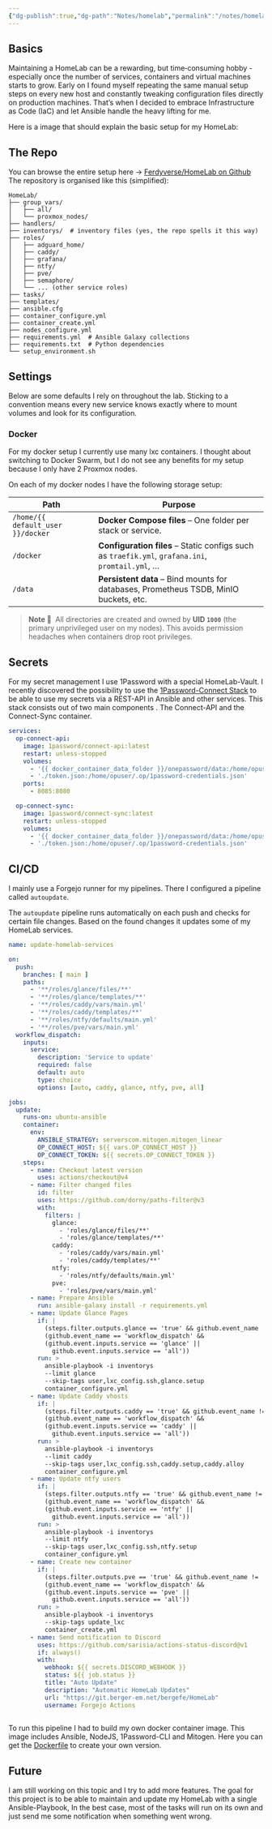 ```yaml
---
{"dg-publish":true,"dg-path":"Notes/homelab","permalink":"/notes/homelab/","tags":["notes/fern"],"noteIcon":"fern","updated":"2025-05-21 22:01"}
---
```


## Basics

Maintaining a HomeLab can be a rewarding, but time‑consuming hobby - especially once the number of services, containers and virtual machines starts to grow. Early on I found myself repeating the same manual setup steps on every new host and constantly tweaking configuration files directly on production machines. That’s when I decided to embrace Infrastructure as Code (IaC) and let Ansible handle the heavy lifting for me.

Here is a image that should explain the basic setup for my HomeLab:
<style> .container {font-family: sans-serif; text-align: center;} .button-wrapper button {z-index: 1;height: 40px; width: 100px; margin: 10px;padding: 5px;} .excalidraw .App-menu_top .buttonList { display: flex;} .excalidraw-wrapper { height: 800px; margin: 50px; position: relative;} :root[dir="ltr"] .excalidraw .layer-ui__wrapper .zen-mode-transition.App-menu_bottom--transition-left {transform: none;} </style><script src="https://cdn.jsdelivr.net/npm/react@17/umd/react.production.min.js"></script><script src="https://cdn.jsdelivr.net/npm/react-dom@17/umd/react-dom.production.min.js"></script><script type="text/javascript" src="https://cdn.jsdelivr.net/npm/@excalidraw/excalidraw@0/dist/excalidraw.production.min.js"></script><div id="Network_Viewexcalidraw.md1"></div><script>(function(){const InitialData={"type":"excalidraw","version":2,"source":"https://github.com/zsviczian/obsidian-excalidraw-plugin/releases/tag/2.11.1","elements":[{"id":"XuIjYnLlpl2BGzGomfZLm","type":"arrow","x":133.91651777775735,"y":-185.04585967576656,"width":199.8365209389882,"height":529.1603411561032,"angle":0,"strokeColor":"#f08c00","backgroundColor":"transparent","fillStyle":"solid","strokeWidth":2,"strokeStyle":"solid","roughness":1,"opacity":100,"groupIds":[],"frameId":null,"index":"a0","roundness":{"type":2},"seed":1008713556,"version":858,"versionNonce":511435348,"isDeleted":false,"boundElements":[{"type":"text","id":"erUmtezw"}],"updated":1747852052908,"link":null,"locked":false,"points":[[0,0],[-31.520548716765802,-424.11550388815874],[-199.8365209389882,-529.1603411561032]],"lastCommittedPoint":null,"startBinding":{"elementId":"XtPR0tf8yjuL3YpIFUXBj","focus":0.5466049373602248,"gap":1.2580409356725113},"endBinding":{"elementId":"awE3kNXc","focus":-0.4854492547977496,"gap":17.42489329555532},"startArrowhead":null,"endArrowhead":"arrow","elbowed":false},{"id":"erUmtezw","type":"text","x":17.196056036089203,"y":-621.6613635639253,"width":170.3998260498047,"height":25,"angle":0,"strokeColor":"#f08c00","backgroundColor":"transparent","fillStyle":"solid","strokeWidth":2,"strokeStyle":"solid","roughness":1,"opacity":100,"groupIds":[],"frameId":null,"index":"a1","roundness":null,"seed":270843860,"version":21,"versionNonce":947574100,"isDeleted":false,"boundElements":[],"updated":1747851230475,"link":null,"locked":false,"text":"External Request","rawText":"External Request","fontSize":20,"fontFamily":5,"textAlign":"center","verticalAlign":"middle","containerId":"XuIjYnLlpl2BGzGomfZLm","originalText":"External Request","autoResize":true,"lineHeight":1.25},{"id":"awE3kNXc","type":"image","x":-180.66520895678616,"y":-765.7451939797398,"width":97.32031249999999,"height":97.32031249999999,"angle":0,"strokeColor":"transparent","backgroundColor":"transparent","fillStyle":"hachure","strokeWidth":1,"strokeStyle":"solid","roughness":1,"opacity":100,"roundness":null,"seed":2549,"version":801,"versionNonce":262859988,"updated":1747852052905,"isDeleted":false,"groupIds":["A3mPqqPY-bNGxp9eXofif"],"boundElements":[{"id":"XuIjYnLlpl2BGzGomfZLm","type":"arrow"},{"id":"piK1VnwrKLMOlqmI0Yw1z","type":"arrow"}],"link":null,"locked":false,"fileId":"13efb430bc69d3ff7098aa0fcd1bd8722fec435a","scale":[1,1],"index":"a2","frameId":null,"status":"pending","crop":null},{"id":"fIOlcf9n","type":"text","x":-215.5492040129385,"y":-667.7217564797398,"width":167.0883026123047,"height":20,"angle":0,"strokeColor":"#1e1e1e","backgroundColor":"transparent","fillStyle":"solid","strokeWidth":2,"strokeStyle":"solid","roughness":1,"opacity":100,"groupIds":["A3mPqqPY-bNGxp9eXofif"],"frameId":null,"index":"a3","roundness":null,"seed":874251220,"version":471,"versionNonce":171167340,"isDeleted":false,"boundElements":[{"id":"XuIjYnLlpl2BGzGomfZLm","type":"arrow"},{"id":"WidHqo2E_G8hbnNxFo6zk","type":"arrow"}],"updated":1747852052905,"link":null,"locked":false,"text":"UDM | Dream Machine","rawText":"UDM | Dream Machine","fontSize":16,"fontFamily":5,"textAlign":"left","verticalAlign":"top","containerId":null,"originalText":"UDM | Dream Machine","autoResize":true,"lineHeight":1.25},{"id":"kNbcFoN4","type":"image","x":-185.00355139573708,"y":-974.5267290545434,"width":109.15671960012403,"height":99.18246849434223,"angle":0,"strokeColor":"transparent","backgroundColor":"transparent","fillStyle":"hachure","strokeWidth":1,"strokeStyle":"solid","roughness":1,"opacity":100,"roundness":null,"seed":89364,"version":1148,"versionNonce":60411732,"updated":1747852052905,"isDeleted":false,"groupIds":["cYaKw0d1uauIxdnTi6SAD"],"boundElements":[{"id":"ugOYM3xv4te7oKEZxm5YJ","type":"arrow"}],"link":null,"locked":false,"fileId":"b861d05f55c489cb9f681938d8001df8ee362fcf","scale":[1,1],"index":"a4","frameId":null,"status":"pending","crop":null},{"id":"9UUo2fQ1","type":"text","x":-181.50514002096804,"y":-883.0487964102954,"width":102.15989685058594,"height":25,"angle":0,"strokeColor":"#1e1e1e","backgroundColor":"transparent","fillStyle":"solid","strokeWidth":2,"strokeStyle":"solid","roughness":1,"opacity":100,"groupIds":["cYaKw0d1uauIxdnTi6SAD"],"frameId":null,"index":"a5","roundness":null,"seed":2000915180,"version":273,"versionNonce":2010109932,"isDeleted":false,"boundElements":[{"id":"piK1VnwrKLMOlqmI0Yw1z","type":"arrow"}],"updated":1747852052905,"link":null,"locked":false,"text":"Fritz! Box","rawText":"Fritz! Box","fontSize":20,"fontFamily":5,"textAlign":"left","verticalAlign":"top","containerId":null,"originalText":"Fritz! Box","autoResize":true,"lineHeight":1.25},{"id":"KzYjESgb","type":"image","x":-191.8017892493309,"y":-449.37238729953333,"width":124.17832382022384,"height":124.17832382022384,"angle":0,"strokeColor":"transparent","backgroundColor":"transparent","fillStyle":"hachure","strokeWidth":1,"strokeStyle":"solid","roughness":1,"opacity":100,"roundness":null,"seed":17041,"version":588,"versionNonce":65905260,"updated":1747852052905,"isDeleted":false,"groupIds":["_Zr0y4JhajFl3USkLNXJ1"],"boundElements":[{"id":"y03bzR0PhQMQpcLlDGWop","type":"arrow"},{"id":"0zTwVKRz4XwXdMCZHbKYq","type":"arrow"},{"id":"WidHqo2E_G8hbnNxFo6zk","type":"arrow"},{"id":"KMgVEb4B-VZVTGrXXks7M","type":"arrow"},{"id":"QiTHKwDEAO64CfiWsxQhS","type":"arrow"}],"link":null,"locked":false,"fileId":"ce9a0255db39eb4d80329358f7a752b405f14bb8","scale":[1,1],"index":"a6","frameId":null,"status":"pending","crop":null},{"id":"qFryg9Ms","type":"text","x":-231.12376778111354,"y":-320.1463263445864,"width":202.70791625976562,"height":21.281632188555925,"angle":0,"strokeColor":"#1e1e1e","backgroundColor":"transparent","fillStyle":"solid","strokeWidth":2,"strokeStyle":"solid","roughness":1,"opacity":100,"groupIds":["_Zr0y4JhajFl3USkLNXJ1"],"frameId":null,"index":"a7","roundness":null,"seed":651505876,"version":342,"versionNonce":1544231252,"isDeleted":false,"boundElements":[{"id":"0zTwVKRz4XwXdMCZHbKYq","type":"arrow"},{"id":"nQEKUkz56hySoi2-m0UHW","type":"arrow"}],"updated":1747852052905,"link":null,"locked":false,"text":"Caddy as Reverse-Proxy","rawText":"Caddy as Reverse-Proxy","fontSize":17.02530575084474,"fontFamily":5,"textAlign":"left","verticalAlign":"top","containerId":null,"originalText":"Caddy as Reverse-Proxy","autoResize":true,"lineHeight":1.25},{"id":"piK1VnwrKLMOlqmI0Yw1z","type":"arrow","x":-131.7731670037087,"y":-848.7223330449194,"width":0.37896823587982453,"height":73.32118055555554,"angle":0,"strokeColor":"#1971c2","backgroundColor":"transparent","fillStyle":"solid","strokeWidth":2,"strokeStyle":"solid","roughness":1,"opacity":100,"groupIds":[],"frameId":null,"index":"a8","roundness":{"type":2},"seed":749432428,"version":370,"versionNonce":1507569876,"isDeleted":false,"boundElements":[],"updated":1747852052907,"link":null,"locked":false,"points":[[0,0],[-0.37896823587982453,73.32118055555554]],"lastCommittedPoint":null,"startBinding":{"elementId":"9UUo2fQ1","focus":0.024149225073219358,"gap":9.326463365375957},"endBinding":{"elementId":"awE3kNXc","focus":-0.009173371573201567,"gap":9.655958509624043},"startArrowhead":null,"endArrowhead":"arrow","elbowed":false},{"id":"lm4i8d9e","type":"image","x":-502.13680003623057,"y":-627.8911698504752,"width":115.71484375000001,"height":115.71484375000001,"angle":0,"strokeColor":"transparent","backgroundColor":"transparent","fillStyle":"hachure","strokeWidth":1,"strokeStyle":"solid","roughness":1,"opacity":100,"roundness":null,"seed":24507,"version":737,"versionNonce":1483062636,"updated":1747852052904,"isDeleted":false,"groupIds":["nWp4GEpCuh8jw2DIPNg28"],"boundElements":[{"id":"y03bzR0PhQMQpcLlDGWop","type":"arrow"}],"link":null,"locked":false,"fileId":"9362f516c278987d3e2eca82cd4ce03faaec5af5","scale":[1,1],"index":"aA","frameId":null,"status":"pending","crop":null},{"id":"zFQOxv2B","type":"text","x":-523.8993122432618,"y":-521.9419511004752,"width":159.2398681640625,"height":25,"angle":0,"strokeColor":"#1e1e1e","backgroundColor":"transparent","fillStyle":"solid","strokeWidth":2,"strokeStyle":"solid","roughness":1,"opacity":100,"groupIds":["nWp4GEpCuh8jw2DIPNg28"],"frameId":null,"index":"aB","roundness":null,"seed":1655099732,"version":562,"versionNonce":401612628,"isDeleted":false,"boundElements":[],"updated":1747852052904,"link":null,"locked":false,"text":"Proxmox Cluster","rawText":"Proxmox Cluster","fontSize":20,"fontFamily":5,"textAlign":"left","verticalAlign":"top","containerId":null,"originalText":"Proxmox Cluster","autoResize":true,"lineHeight":1.25},{"id":"y03bzR0PhQMQpcLlDGWop","type":"arrow","x":-201.01439278111351,"y":-389.77519422753164,"width":207.8863016165216,"height":6.2763258639818105,"angle":0,"strokeColor":"#1971c2","backgroundColor":"transparent","fillStyle":"solid","strokeWidth":2,"strokeStyle":"solid","roughness":1,"opacity":100,"groupIds":[],"frameId":null,"index":"aC","roundness":{"type":2},"seed":1271529708,"version":897,"versionNonce":1235050964,"isDeleted":false,"boundElements":[{"type":"text","id":"INsYrm9j"}],"updated":1747852152478,"link":null,"locked":false,"points":[[0,0],[-207.8863016165216,-6.2763258639818105]],"lastCommittedPoint":null,"startBinding":{"elementId":"KzYjESgb","focus":0.005316880436247954,"gap":9.212603531782634},"endBinding":{"elementId":"bsq-a3c1n4tt-UWOvf1x5","focus":-0.7783062154742939,"gap":10.165005154079836},"startArrowhead":null,"endArrowhead":"arrow","elbowed":false},{"id":"INsYrm9j","type":"text","x":-344.8874981181829,"y":-405.4125779051327,"width":79.85990905761719,"height":25,"angle":0,"strokeColor":"#1971c2","backgroundColor":"transparent","fillStyle":"solid","strokeWidth":2,"strokeStyle":"solid","roughness":1,"opacity":100,"groupIds":[],"frameId":null,"index":"aCV","roundness":null,"seed":310261972,"version":14,"versionNonce":907583444,"isDeleted":false,"boundElements":[],"updated":1747852052906,"link":null,"locked":false,"text":"Request","rawText":"Request","fontSize":20,"fontFamily":5,"textAlign":"center","verticalAlign":"middle","containerId":"y03bzR0PhQMQpcLlDGWop","originalText":"Request","autoResize":true,"lineHeight":1.25},{"id":"EzVJeixr","type":"image","x":-798.3604224382505,"y":-387.6706837393639,"width":106.75243664717348,"height":106.9609375,"angle":0,"strokeColor":"transparent","backgroundColor":"transparent","fillStyle":"hachure","strokeWidth":1,"strokeStyle":"solid","roughness":1,"opacity":100,"roundness":null,"seed":78371,"version":743,"versionNonce":349770964,"updated":1747852052904,"isDeleted":false,"groupIds":["q1LuoSWfq7crrzJay03Gt"],"boundElements":[],"link":null,"locked":false,"fileId":"b5e6aaf3150f1a2e710f9c944ea7ba453fc328aa","scale":[1,1],"index":"aD","frameId":null,"status":"pending","crop":null},{"id":"qXkSE5G4","type":"text","x":-828.6741150033356,"y":-282.4284962393639,"width":167.37982177734375,"height":25,"angle":0,"strokeColor":"#1e1e1e","backgroundColor":"transparent","fillStyle":"solid","strokeWidth":2,"strokeStyle":"solid","roughness":1,"opacity":100,"groupIds":["q1LuoSWfq7crrzJay03Gt"],"frameId":null,"index":"aE","roundness":null,"seed":602027500,"version":552,"versionNonce":277762668,"isDeleted":false,"boundElements":[],"updated":1747852052904,"link":null,"locked":false,"text":"Docker Container","rawText":"Docker Container","fontSize":20,"fontFamily":5,"textAlign":"left","verticalAlign":"top","containerId":null,"originalText":"Docker Container","autoResize":true,"lineHeight":1.25},{"id":"tuz0PDxZ","type":"image","x":-592.2452896249176,"y":-380.6277149893639,"width":93.0625,"height":93.0625,"angle":0,"strokeColor":"transparent","backgroundColor":"transparent","fillStyle":"hachure","strokeWidth":1,"strokeStyle":"solid","roughness":1,"opacity":100,"roundness":null,"seed":77909,"version":762,"versionNonce":1141332564,"updated":1747852052904,"isDeleted":false,"groupIds":["3gIS6XdpMdN3UkbuewbpF"],"boundElements":[],"link":null,"locked":false,"fileId":"5e12601d2fc8387bc9ca3da4598412de76209af4","scale":[1,1],"index":"aF","frameId":null,"status":"pending","crop":null},{"id":"nOrXXg1D","type":"text","x":-620.2639587533356,"y":-280.4597462393639,"width":149.09983825683594,"height":50,"angle":0,"strokeColor":"#1e1e1e","backgroundColor":"transparent","fillStyle":"solid","strokeWidth":2,"strokeStyle":"solid","roughness":1,"opacity":100,"groupIds":["3gIS6XdpMdN3UkbuewbpF"],"frameId":null,"index":"aG","roundness":null,"seed":2028066412,"version":584,"versionNonce":1718691052,"isDeleted":false,"boundElements":[],"updated":1747852052904,"link":null,"locked":false,"text":"Linux Container\nLXC","rawText":"Linux Container\nLXC","fontSize":20,"fontFamily":5,"textAlign":"center","verticalAlign":"top","containerId":null,"originalText":"Linux Container\nLXC","autoResize":true,"lineHeight":1.25},{"id":"NNrxKZjH","type":"image","x":-809.2148750436188,"y":-208.2449024893639,"width":95.84765625000003,"height":95.84765625000003,"angle":0,"strokeColor":"transparent","backgroundColor":"transparent","fillStyle":"hachure","strokeWidth":1,"strokeStyle":"solid","roughness":1,"opacity":100,"roundness":null,"seed":73767,"version":743,"versionNonce":1347481556,"updated":1747852052904,"isDeleted":false,"groupIds":["YG-mjTftWaWpgw1TnheE4"],"boundElements":[],"link":null,"locked":false,"fileId":"c458177597f54d89eb102ab181ef1487d3dbf6cf","scale":[1,1],"index":"aH","frameId":null,"status":"pending","crop":null},{"id":"kBbjxgh2","type":"text","x":-797.5210044991852,"y":-103.56912123936388,"width":72.45991516113281,"height":25,"angle":0,"strokeColor":"#1e1e1e","backgroundColor":"transparent","fillStyle":"solid","strokeWidth":2,"strokeStyle":"solid","roughness":1,"opacity":100,"groupIds":["YG-mjTftWaWpgw1TnheE4"],"frameId":null,"index":"aI","roundness":null,"seed":1686594156,"version":464,"versionNonce":1297459052,"isDeleted":false,"boundElements":[],"updated":1747852052904,"link":null,"locked":false,"text":"Forgejo","rawText":"Forgejo","fontSize":20,"fontFamily":5,"textAlign":"center","verticalAlign":"top","containerId":null,"originalText":"Forgejo","autoResize":true,"lineHeight":1.25},{"id":"OMVD3lmu","type":"image","x":-591.8772400033356,"y":-206.16677748936388,"width":95.56249999999999,"height":95.56249999999999,"angle":0,"strokeColor":"transparent","backgroundColor":"transparent","fillStyle":"hachure","strokeWidth":1,"strokeStyle":"solid","roughness":1,"opacity":100,"roundness":null,"seed":61504,"version":697,"versionNonce":432788820,"updated":1747852052904,"isDeleted":false,"groupIds":["i_1bqDuZKQnKqQ25-8-tL"],"boundElements":[],"link":null,"locked":false,"fileId":"e4e1eec3cc132238609e813a8f2847362658e024","scale":[1,1],"index":"aJ","frameId":null,"status":"pending","crop":null},{"id":"rgbSI6KC","type":"text","x":-619.3959091317536,"y":-102.99490248936388,"width":150.59983825683594,"height":25,"angle":0,"strokeColor":"#1e1e1e","backgroundColor":"transparent","fillStyle":"solid","strokeWidth":2,"strokeStyle":"solid","roughness":1,"opacity":100,"groupIds":["i_1bqDuZKQnKqQ25-8-tL"],"frameId":null,"index":"aK","roundness":null,"seed":2001571412,"version":425,"versionNonce":428202476,"isDeleted":false,"boundElements":[],"updated":1747852052905,"link":null,"locked":false,"text":"Home Assistant","rawText":"Home Assistant","fontSize":20,"fontFamily":5,"textAlign":"center","verticalAlign":"top","containerId":null,"originalText":"Home Assistant","autoResize":true,"lineHeight":1.25},{"id":"bsq-a3c1n4tt-UWOvf1x5","type":"rectangle","x":-882.7066670866689,"y":-440.3933399893639,"width":465.98828125,"height":383.83159722222206,"angle":0,"strokeColor":"#1e1e1e","backgroundColor":"transparent","fillStyle":"solid","strokeWidth":2,"strokeStyle":"dashed","roughness":1,"opacity":100,"groupIds":[],"frameId":null,"index":"aL","roundness":{"type":3},"seed":755827156,"version":838,"versionNonce":1590649964,"isDeleted":false,"boundElements":[{"type":"text","id":"UCchJknm"},{"id":"y03bzR0PhQMQpcLlDGWop","type":"arrow"},{"id":"0zTwVKRz4XwXdMCZHbKYq","type":"arrow"}],"updated":1747852052905,"link":null,"locked":false},{"id":"UCchJknm","type":"text","x":-730.4228612395009,"y":-435.3933399893639,"width":161.42066955566406,"height":35,"angle":0,"strokeColor":"#1e1e1e","backgroundColor":"transparent","fillStyle":"solid","strokeWidth":2,"strokeStyle":"dashed","roughness":1,"opacity":100,"groupIds":[],"frameId":null,"index":"aM","roundness":null,"seed":1812233708,"version":41,"versionNonce":919383380,"isDeleted":false,"boundElements":[],"updated":1747852052905,"link":null,"locked":false,"text":"Applications","rawText":"Applications","fontSize":28,"fontFamily":5,"textAlign":"center","verticalAlign":"top","containerId":"bsq-a3c1n4tt-UWOvf1x5","originalText":"Applications","autoResize":true,"lineHeight":1.25},{"id":"0zTwVKRz4XwXdMCZHbKYq","type":"arrow","x":-414.02632074666445,"y":-238.958567323117,"width":213.1646915433368,"height":118.26008693409625,"angle":0,"strokeColor":"#2f9e44","backgroundColor":"transparent","fillStyle":"solid","strokeWidth":2,"strokeStyle":"solid","roughness":1,"opacity":100,"groupIds":[],"frameId":null,"index":"aN","roundness":{"type":2},"seed":157929172,"version":916,"versionNonce":1421477716,"isDeleted":false,"boundElements":[{"type":"text","id":"CDv4ykdn"}],"updated":1747852152478,"link":null,"locked":false,"points":[[0,0],[213.1646915433368,-118.26008693409625]],"lastCommittedPoint":null,"startBinding":{"elementId":"bsq-a3c1n4tt-UWOvf1x5","focus":0.4356161412603265,"gap":3.4921875},"endBinding":{"elementId":"KzYjESgb","focus":0.09721675655650722,"gap":9.059839953996715},"startArrowhead":null,"endArrowhead":"arrow","elbowed":false},{"id":"CDv4ykdn","type":"text","x":-353.03392553651946,"y":-310.33706347188223,"width":91.17990112304688,"height":25,"angle":0,"strokeColor":"#2f9e44","backgroundColor":"transparent","fillStyle":"solid","strokeWidth":2,"strokeStyle":"solid","roughness":1,"opacity":100,"groupIds":[],"frameId":null,"index":"aO","roundness":null,"seed":1895136980,"version":27,"versionNonce":1260225876,"isDeleted":false,"boundElements":[],"updated":1747852052906,"link":null,"locked":false,"text":"Response","rawText":"Response","fontSize":20,"fontFamily":5,"textAlign":"center","verticalAlign":"middle","containerId":"0zTwVKRz4XwXdMCZHbKYq","originalText":"Response","autoResize":true,"lineHeight":1.25},{"id":"wA7ZVFXI","type":"image","x":-108.17064278111309,"y":-172.10210735047508,"width":106.78125,"height":106.78125,"angle":0,"strokeColor":"transparent","backgroundColor":"transparent","fillStyle":"hachure","strokeWidth":1,"strokeStyle":"solid","roughness":1,"opacity":100,"roundness":null,"seed":60475,"version":922,"versionNonce":2129498196,"updated":1747852052905,"isDeleted":false,"groupIds":["rYluGOa7WaFQYZT6oKG3a"],"boundElements":[],"link":null,"locked":false,"fileId":"15253a68f389006898206b37a1663e44b90d1a22","scale":[1,1],"index":"aOV","frameId":null,"status":"pending","crop":null},{"id":"tpYoYk2c","type":"text","x":-122.7530546531292,"y":-57.42198582269725,"width":134.99989318847656,"height":50,"angle":0,"strokeColor":"#1e1e1e","backgroundColor":"transparent","fillStyle":"solid","strokeWidth":2,"strokeStyle":"solid","roughness":1,"opacity":100,"groupIds":["rYluGOa7WaFQYZT6oKG3a"],"frameId":null,"index":"aP","roundness":null,"seed":199126252,"version":580,"versionNonce":1555123948,"isDeleted":false,"boundElements":[],"updated":1747852052905,"link":null,"locked":false,"text":"DNS 1\nAdguard Home","rawText":"DNS 1\nAdguard Home","fontSize":20,"fontFamily":5,"textAlign":"center","verticalAlign":"top","containerId":null,"originalText":"DNS 1\nAdguard Home","autoResize":true,"lineHeight":1.25},{"id":"a-eWym-9lKzHWrVSt-ObV","type":"image","x":84.43612805222017,"y":-171.07780179491942,"width":106.78125,"height":106.78125,"angle":0,"strokeColor":"transparent","backgroundColor":"transparent","fillStyle":"hachure","strokeWidth":1,"strokeStyle":"solid","roughness":1,"opacity":100,"roundness":null,"seed":1702489684,"version":1017,"versionNonce":2097178068,"updated":1747852052905,"isDeleted":false,"groupIds":["iE_uXC5pE-Y_E-DI2e_9F"],"boundElements":[],"link":null,"locked":false,"fileId":"15253a68f389006898206b37a1663e44b90d1a22","scale":[1,1],"index":"aRV","frameId":null,"status":"pending","crop":null},{"id":"FJlD23xz","type":"text","x":70.32680645798189,"y":-60.163739294919424,"width":134.99989318847656,"height":50,"angle":0,"strokeColor":"#1e1e1e","backgroundColor":"transparent","fillStyle":"solid","strokeWidth":2,"strokeStyle":"solid","roughness":1,"opacity":100,"groupIds":["iE_uXC5pE-Y_E-DI2e_9F"],"frameId":null,"index":"aS","roundness":null,"seed":1001694572,"version":668,"versionNonce":503353708,"isDeleted":false,"boundElements":[],"updated":1747852052905,"link":null,"locked":false,"text":"DNS 2\nAdguard Home","rawText":"DNS 2\nAdguard Home","fontSize":20,"fontFamily":5,"textAlign":"center","verticalAlign":"top","containerId":null,"originalText":"DNS 2\nAdguard Home","autoResize":true,"lineHeight":1.25},{"id":"XtPR0tf8yjuL3YpIFUXBj","type":"rectangle","x":-147.79260458666863,"y":-184.45280179491954,"width":368.61805555555554,"height":195.86848958333348,"angle":0,"strokeColor":"#1e1e1e","backgroundColor":"transparent","fillStyle":"solid","strokeWidth":2,"strokeStyle":"dashed","roughness":1,"opacity":100,"groupIds":[],"frameId":null,"index":"aT","roundness":{"type":3},"seed":1698641004,"version":563,"versionNonce":13378412,"isDeleted":false,"boundElements":[{"id":"XuIjYnLlpl2BGzGomfZLm","type":"arrow"},{"id":"hFmj72gLyiMtq3QkMADgy","type":"arrow"},{"id":"nQEKUkz56hySoi2-m0UHW","type":"arrow"}],"updated":1747852052905,"link":null,"locked":false},{"id":"nS8QOR8x","type":"text","x":397.49364606570737,"y":-404.126641341703,"width":140.40003967285156,"height":90,"angle":0,"strokeColor":"#1e1e1e","backgroundColor":"transparent","fillStyle":"solid","strokeWidth":2,"strokeStyle":"solid","roughness":1,"opacity":100,"groupIds":[],"frameId":null,"index":"aV","roundness":null,"seed":85980012,"version":1484,"versionNonce":1697371220,"isDeleted":false,"boundElements":[{"id":"hFmj72gLyiMtq3QkMADgy","type":"arrow"},{"id":"KMgVEb4B-VZVTGrXXks7M","type":"arrow"}],"updated":1747852052905,"link":null,"locked":false,"text":"Internal\nClients","rawText":"Internal\nClients","fontSize":36,"fontFamily":5,"textAlign":"center","verticalAlign":"top","containerId":null,"originalText":"Internal\nClients","autoResize":true,"lineHeight":1.25},{"id":"hFmj72gLyiMtq3QkMADgy","type":"arrow","x":384.23842472469005,"y":-342.42895126082107,"width":172.89430489088696,"height":155.06429645611252,"angle":0,"strokeColor":"#f08c00","backgroundColor":"transparent","fillStyle":"solid","strokeWidth":2,"strokeStyle":"solid","roughness":1,"opacity":100,"groupIds":[],"frameId":null,"index":"aX","roundness":{"type":2},"seed":284795860,"version":1981,"versionNonce":2066715348,"isDeleted":false,"boundElements":[{"type":"text","id":"mpbwGirn"}],"updated":1747852052908,"link":null,"locked":false,"points":[[0,0],[-172.89430489088696,155.06429645611252]],"lastCommittedPoint":null,"startBinding":{"elementId":"nS8QOR8x","focus":0.5387091709168023,"gap":13.255221341017318},"endBinding":{"elementId":"XtPR0tf8yjuL3YpIFUXBj","focus":0.2128179349905622,"gap":9.977595320000091},"startArrowhead":null,"endArrowhead":"arrow","elbowed":false},{"id":"mpbwGirn","type":"text","x":257.861317750438,"y":-277.3968030327648,"width":79.85990905761719,"height":25,"angle":0,"strokeColor":"#f08c00","backgroundColor":"transparent","fillStyle":"solid","strokeWidth":2,"strokeStyle":"dashed","roughness":1,"opacity":100,"groupIds":[],"frameId":null,"index":"aY","roundness":null,"seed":1861632340,"version":13,"versionNonce":2111606868,"isDeleted":false,"boundElements":[],"updated":1747851232820,"link":null,"locked":false,"text":"Request","rawText":"Request","fontSize":20,"fontFamily":5,"textAlign":"center","verticalAlign":"middle","containerId":"hFmj72gLyiMtq3QkMADgy","originalText":"Request","autoResize":true,"lineHeight":1.25},{"id":"durFcIMfeKUlBzrjin2v5","type":"rectangle","x":-912.2741698278973,"y":-484.2785510639254,"width":945.5729166666666,"height":537.3480902777777,"angle":0,"strokeColor":"#1e1e1e","backgroundColor":"transparent","fillStyle":"solid","strokeWidth":2,"strokeStyle":"solid","roughness":1,"opacity":100,"groupIds":[],"frameId":null,"index":"aZ","roundness":{"type":3},"seed":2002669420,"version":225,"versionNonce":1686382188,"isDeleted":false,"boundElements":[{"id":"QiTHKwDEAO64CfiWsxQhS","type":"arrow"}],"updated":1747852052905,"link":null,"locked":false},{"id":"WidHqo2E_G8hbnNxFo6zk","type":"arrow","x":-130.94856717402166,"y":-643.0198705083698,"width":5.076390922288027,"height":189.84704975100618,"angle":0,"strokeColor":"#1971c2","backgroundColor":"transparent","fillStyle":"solid","strokeWidth":2,"strokeStyle":"solid","roughness":1,"opacity":100,"groupIds":[],"frameId":null,"index":"aa","roundness":{"type":2},"seed":1658735188,"version":129,"versionNonce":1879306580,"isDeleted":false,"boundElements":[],"updated":1747852052907,"link":null,"locked":false,"points":[[0,0],[-5.076390922288027,189.84704975100618]],"lastCommittedPoint":null,"startBinding":{"elementId":"fIOlcf9n","focus":-0.017292245307069177,"gap":4.701885971370075},"endBinding":{"elementId":"KzYjESgb","focus":-0.12673836721488094,"gap":3.800433457830195},"startArrowhead":null,"endArrowhead":"arrow","elbowed":false},{"id":"nQEKUkz56hySoi2-m0UHW","type":"arrow","x":-53.116666349419404,"y":-186.03352092712385,"width":51.50161367195062,"height":106.00110652569037,"angle":0,"strokeColor":"#f08c00","backgroundColor":"transparent","fillStyle":"solid","strokeWidth":2,"strokeStyle":"solid","roughness":1,"opacity":100,"groupIds":[],"frameId":null,"index":"ab","roundness":{"type":2},"seed":1419840236,"version":82,"versionNonce":918445396,"isDeleted":false,"boundElements":[{"type":"text","id":"xXQJq3iT"}],"updated":1747852052908,"link":null,"locked":false,"points":[[0,0],[-51.50161367195062,-106.00110652569037]],"lastCommittedPoint":null,"startBinding":{"elementId":"XtPR0tf8yjuL3YpIFUXBj","focus":-0.17803209083622512,"gap":3.3283534356725113},"endBinding":{"elementId":"qFryg9Ms","focus":-0.15602969844358364,"gap":6.830066703216232},"startArrowhead":null,"endArrowhead":"arrow","elbowed":false},{"id":"xXQJq3iT","type":"text","x":-161.79738956723065,"y":-251.53407418996903,"width":165.85983276367188,"height":25,"angle":0,"strokeColor":"#f08c00","backgroundColor":"transparent","fillStyle":"solid","strokeWidth":2,"strokeStyle":"solid","roughness":1,"opacity":100,"groupIds":[],"frameId":null,"index":"abV","roundness":null,"seed":48041940,"version":24,"versionNonce":1920358996,"isDeleted":false,"boundElements":[],"updated":1747851227887,"link":null,"locked":false,"text":"Internal Request","rawText":"Internal Request","fontSize":20,"fontFamily":5,"textAlign":"center","verticalAlign":"middle","containerId":"nQEKUkz56hySoi2-m0UHW","originalText":"Internal Request","autoResize":true,"lineHeight":1.25},{"id":"2icbHtAQiGYCf3GmVCiwW","type":"freedraw","x":-563.979898994564,"y":-236.3662246750364,"width":0.0001,"height":0.0001,"angle":0,"strokeColor":"#1e1e1e","backgroundColor":"transparent","fillStyle":"solid","strokeWidth":2,"strokeStyle":"solid","roughness":1,"opacity":100,"groupIds":[],"frameId":null,"index":"ah","roundness":null,"seed":1849522028,"version":31,"versionNonce":1397021652,"isDeleted":false,"boundElements":[],"updated":1747852052905,"link":null,"locked":false,"points":[[0,0],[0.0001,0.0001]],"pressures":[],"simulatePressure":true,"lastCommittedPoint":null},{"id":"KMgVEb4B-VZVTGrXXks7M","type":"arrow","x":-52.85576705011954,"y":-385.521733670624,"width":440.92148844401027,"height":15.51594003941534,"angle":0,"strokeColor":"#e03131","backgroundColor":"transparent","fillStyle":"solid","strokeWidth":2,"strokeStyle":"solid","roughness":1,"opacity":100,"groupIds":[],"frameId":null,"index":"aiV","roundness":{"type":2},"seed":867189228,"version":259,"versionNonce":1710337132,"isDeleted":false,"boundElements":[{"type":"text","id":"f7Hme1zn"}],"updated":1747852105017,"link":null,"locked":false,"points":[[0,0],[186.78515625,6.828686078920839],[440.92148844401027,15.51594003941534]],"lastCommittedPoint":null,"startBinding":{"elementId":"KzYjESgb","focus":-0.07746580119353601,"gap":14.767698378987532},"endBinding":{"elementId":"nS8QOR8x","focus":0.25081836483271813,"gap":9.42792467181664},"startArrowhead":null,"endArrowhead":"arrow","elbowed":false},{"id":"f7Hme1zn","type":"text","x":45.33947678532968,"y":-391.19304759170313,"width":177.17982482910156,"height":25,"angle":0,"strokeColor":"#e03131","backgroundColor":"transparent","fillStyle":"solid","strokeWidth":2,"strokeStyle":"dashed","roughness":1,"opacity":100,"groupIds":[],"frameId":null,"index":"aj","roundness":null,"seed":528154348,"version":23,"versionNonce":2085325652,"isDeleted":false,"boundElements":[],"updated":1747851238399,"link":null,"locked":false,"text":"Internal Response","rawText":"Internal Response","fontSize":20,"fontFamily":5,"textAlign":"center","verticalAlign":"middle","containerId":"KMgVEb4B-VZVTGrXXks7M","originalText":"Internal Response","autoResize":true,"lineHeight":1.25},{"id":"RDJ4GcSS","type":"text","x":-603.0137772613749,"y":-972.7627424497321,"width":148.57203674316406,"height":90,"angle":0,"strokeColor":"#1e1e1e","backgroundColor":"transparent","fillStyle":"solid","strokeWidth":2,"strokeStyle":"dashed","roughness":1,"opacity":100,"groupIds":[],"frameId":null,"index":"al","roundness":null,"seed":1555243244,"version":489,"versionNonce":889522772,"isDeleted":false,"boundElements":[{"id":"ugOYM3xv4te7oKEZxm5YJ","type":"arrow"},{"id":"QiTHKwDEAO64CfiWsxQhS","type":"arrow"}],"updated":1747852052905,"link":null,"locked":false,"text":"External\nClient","rawText":"External\nClient","fontSize":36,"fontFamily":5,"textAlign":"center","verticalAlign":"top","containerId":null,"originalText":"External\nClient","autoResize":true,"lineHeight":1.25},{"id":"ugOYM3xv4te7oKEZxm5YJ","type":"arrow","x":-449.08287572072413,"y":-926.5244956500089,"width":250.9363498572714,"height":1.820135756595505,"angle":0,"strokeColor":"#1971c2","backgroundColor":"transparent","fillStyle":"solid","strokeWidth":2,"strokeStyle":"solid","roughness":1,"opacity":100,"groupIds":[],"frameId":null,"index":"am","roundness":{"type":2},"seed":104666348,"version":522,"versionNonce":362802644,"isDeleted":false,"boundElements":[{"type":"text","id":"28nI7rmP"}],"updated":1747852052908,"link":null,"locked":false,"points":[[0,0],[250.9363498572714,-1.820135756595505]],"lastCommittedPoint":null,"startBinding":{"elementId":"RDJ4GcSS","focus":0.03981429491302347,"gap":5.358864797486632},"endBinding":{"elementId":"kNbcFoN4","focus":0.07803880922804916,"gap":13.142974467715675},"startArrowhead":null,"endArrowhead":"arrow","elbowed":false},{"id":"28nI7rmP","type":"text","x":-363.54465532089705,"y":-939.9345635283066,"width":79.85990905761719,"height":25,"angle":0,"strokeColor":"#1971c2","backgroundColor":"transparent","fillStyle":"solid","strokeWidth":2,"strokeStyle":"solid","roughness":1,"opacity":100,"groupIds":[],"frameId":null,"index":"an","roundness":null,"seed":282051052,"version":13,"versionNonce":1161823188,"isDeleted":false,"boundElements":[],"updated":1747851215598,"link":null,"locked":false,"text":"Request","rawText":"Request","fontSize":20,"fontFamily":5,"textAlign":"center","verticalAlign":"middle","containerId":"ugOYM3xv4te7oKEZxm5YJ","originalText":"Request","autoResize":true,"lineHeight":1.25},{"id":"QiTHKwDEAO64CfiWsxQhS","type":"arrow","x":-179.65591000782308,"y":-461.5440180910816,"width":353.5754775534915,"height":412.08677991420586,"angle":0,"strokeColor":"#2f9e44","backgroundColor":"transparent","fillStyle":"solid","strokeWidth":2,"strokeStyle":"solid","roughness":1,"opacity":100,"groupIds":[],"frameId":null,"index":"ao","roundness":{"type":2},"seed":372876116,"version":566,"versionNonce":411767636,"isDeleted":false,"boundElements":[{"type":"text","id":"8hBxyHyj"}],"updated":1747852052908,"link":null,"locked":false,"points":[[0,0],[-353.5754775534915,-412.08677991420586]],"lastCommittedPoint":null,"startBinding":{"elementId":"KzYjESgb","focus":0.11939158833338295,"gap":12.17163079154841},"endBinding":{"elementId":"RDJ4GcSS","focus":0.45128180183149125,"gap":9.131944444444457},"startArrowhead":null,"endArrowhead":"arrow","elbowed":false},{"id":"8hBxyHyj","type":"text","x":-402.0335993460923,"y":-680.0874080481846,"width":91.17990112304688,"height":25,"angle":0,"strokeColor":"#2f9e44","backgroundColor":"transparent","fillStyle":"solid","strokeWidth":2,"strokeStyle":"solid","roughness":1,"opacity":100,"groupIds":[],"frameId":null,"index":"ap","roundness":null,"seed":1385290580,"version":12,"versionNonce":2055321684,"isDeleted":false,"boundElements":[],"updated":1747851190438,"link":null,"locked":false,"text":"Response","rawText":"Response","fontSize":20,"fontFamily":5,"textAlign":"center","verticalAlign":"middle","containerId":"QiTHKwDEAO64CfiWsxQhS","originalText":"Response","autoResize":true,"lineHeight":1.25}],"appState":{"theme":"dark","viewBackgroundColor":"#ffffff","currentItemStrokeColor":"#e03131","currentItemBackgroundColor":"transparent","currentItemFillStyle":"solid","currentItemStrokeWidth":2,"currentItemStrokeStyle":"solid","currentItemRoughness":1,"currentItemOpacity":100,"currentItemFontFamily":5,"currentItemFontSize":36,"currentItemTextAlign":"center","currentItemStartArrowhead":null,"currentItemEndArrowhead":"arrow","currentItemArrowType":"round","scrollX":978.884241004157,"scrollY":1001.5689571559553,"zoom":{"value":1.193643},"currentItemRoundness":"round","gridSize":20,"gridStep":5,"gridModeEnabled":false,"gridColor":{"Bold":"rgba(217, 217, 217, 0.5)","Regular":"rgba(230, 230, 230, 0.5)"},"currentStrokeOptions":null,"frameRendering":{"enabled":true,"clip":true,"name":true,"outline":true},"objectsSnapModeEnabled":false,"activeTool":{"type":"selection","customType":null,"locked":false,"fromSelection":false,"lastActiveTool":null}},"files":{}};InitialData.scrollToContent=true;App=()=>{const e=React.useRef(null),t=React.useRef(null),[n,i]=React.useState({width:void 0,height:void 0});return React.useEffect(()=>{i({width:t.current.getBoundingClientRect().width,height:t.current.getBoundingClientRect().height});const e=()=>{i({width:t.current.getBoundingClientRect().width,height:t.current.getBoundingClientRect().height})};return window.addEventListener("resize",e),()=>window.removeEventListener("resize",e)},[t]),React.createElement(React.Fragment,null,React.createElement("div",{className:"excalidraw-wrapper",ref:t},React.createElement(ExcalidrawLib.Excalidraw,{ref:e,width:n.width,height:n.height,initialData:InitialData,viewModeEnabled:!0,zenModeEnabled:!0,gridModeEnabled:!1})))},excalidrawWrapper=document.getElementById("Network_Viewexcalidraw.md1");ReactDOM.render(React.createElement(App),excalidrawWrapper);})();</script>

## The Repo

You can browse the entire setup here -> [Ferdyverse/HomeLab on Github](https://github.com/Ferdyverse/HomeLab) 
The repository is organised like this (simplified):
```
HomeLab/
├── group_vars/
│   ├── all/
│   └── proxmox_nodes/
├── handlers/
├── inventorys/  # inventory files (yes, the repo spells it this way)
├── roles/
│   ├── adguard_home/
│   ├── caddy/
│   ├── grafana/
│   ├── ntfy/
│   ├── pve/
│   ├── semaphore/
│   └── ... (other service roles)
├── tasks/
├── templates/
├── ansible.cfg
├── container_configure.yml
├── container_create.yml
├── nodes_configure.yml
├── requirements.yml  # Ansible Galaxy collections
├── requirements.txt  # Python dependencies
└── setup_environment.sh
```
## Settings
Below are some defaults I rely on throughout the lab. Sticking to a convention means every new service knows exactly where to mount volumes and look for its configuration.
### Docker
For my docker setup I currently use many lxc containers. I thought about switching to Docker Swarm, but I do not see any benefits for my setup because I only have 2 Proxmox nodes.

On each of my docker nodes I have the following storage setup:

| Path                              | Purpose                                                                                          |
| --------------------------------- | ------------------------------------------------------------------------------------------------ |
| `/home/{{ default_user }}/docker` | **Docker Compose files** – One folder per stack or service.                                      |
| `/docker`                         | **Configuration files** – Static configs such as `traefik.yml`, `grafana.ini`, `promtail.yml`, … |
| `/data`                           | **Persistent data** – Bind mounts for databases, Prometheus TSDB, MinIO buckets, etc.            |

> **Note 📝**  All directories are created and owned by **UID `1000`** (the primary unprivileged user on my nodes). This avoids permission headaches when containers drop root privileges.

## Secrets
For my secret management I use 1Password with a special HomeLab-Vault. I recently discovered the possibility to use the [1Password-Connect Stack](https://developer.1password.com/docs/connect/) to be able to use my secrets via a REST-API in Ansible and other services. This stack consists out of two main components . The Connect-API and the Connect-Sync container.

```yaml
services:
  op-connect-api:
    image: 1password/connect-api:latest
    restart: unless-stopped
    volumes:
      - '{{ docker_container_data_folder }}/onepassword/data:/home/opuser/.op/data'
      - './token.json:/home/opuser/.op/1password-credentials.json'
    ports:
      - 8085:8080

  op-connect-sync:
    image: 1password/connect-sync:latest
    restart: unless-stopped
    volumes:
      - '{{ docker_container_data_folder }}/onepassword/data:/home/opuser/.op/data'
      - './token.json:/home/opuser/.op/1password-credentials.json'
```

## CI/CD

I mainly use a Forgejo runner for my pipelines. There I configured a pipeline called `autoupdate`.

The `autoupdate` pipeline runs automatically on each push and checks for certain file changes. Based on the found changes it updates some of my HomeLab services.

```yaml
name: update-homelab-services

on:
  push:
    branches: [ main ]
    paths:
      - '**/roles/glance/files/**'
      - '**/roles/glance/templates/**'
      - '**/roles/caddy/vars/main.yml'
      - '**/roles/caddy/templates/**'
      - '**/roles/ntfy/defaults/main.yml'
      - '**/roles/pve/vars/main.yml'
  workflow_dispatch:
    inputs:
      service:
        description: 'Service to update'
        required: false
        default: auto
        type: choice
        options: [auto, caddy, glance, ntfy, pve, all]

jobs:
  update:
    runs-on: ubuntu-ansible
    container:
      env:
        ANSIBLE_STRATEGY: serverscom.mitogen.mitogen_linear
        OP_CONNECT_HOST: ${{ vars.OP_CONNECT_HOST }}
        OP_CONNECT_TOKEN: ${{ secrets.OP_CONNECT_TOKEN }}
    steps:
      - name: Checkout latest version
        uses: actions/checkout@v4
      - name: Filter changed files
        id: filter
        uses: https://github.com/dorny/paths-filter@v3
        with:
          filters: |
            glance:
              - 'roles/glance/files/**'
              - 'roles/glance/templates/**'
            caddy:
              - 'roles/caddy/vars/main.yml'
              - 'roles/caddy/templates/**'
            ntfy:
              - 'roles/ntfy/defaults/main.yml'
            pve:
              - 'roles/pve/vars/main.yml'
      - name: Prepare Ansible
        run: ansible-galaxy install -r requirements.yml
      - name: Update Glance Pages
        if: |
          (steps.filter.outputs.glance == 'true' && github.event_name != 'workflow_dispatch') ||
          (github.event_name == 'workflow_dispatch' &&
          (github.event.inputs.service == 'glance' ||
            github.event.inputs.service == 'all'))
        run: >
          ansible-playbook -i inventorys
          --limit glance
          --skip-tags user,lxc_config.ssh,glance.setup
          container_configure.yml
      - name: Update Caddy vhosts
        if: |
          (steps.filter.outputs.caddy == 'true' && github.event_name != 'workflow_dispatch') ||
          (github.event_name == 'workflow_dispatch' &&
          (github.event.inputs.service == 'caddy' ||
            github.event.inputs.service == 'all'))
        run: >
          ansible-playbook -i inventorys
          --limit caddy
          --skip-tags user,lxc_config.ssh,caddy.setup,caddy.alloy
          container_configure.yml
      - name: Update ntfy users
        if: |
          (steps.filter.outputs.ntfy == 'true' && github.event_name != 'workflow_dispatch') ||
          (github.event_name == 'workflow_dispatch' &&
          (github.event.inputs.service == 'ntfy' ||
            github.event.inputs.service == 'all'))
        run: >
          ansible-playbook -i inventorys
          --limit ntfy
          --skip-tags user,lxc_config.ssh,ntfy.setup
          container_configure.yml
      - name: Create new container
        if: |
          (steps.filter.outputs.pve == 'true' && github.event_name != 'workflow_dispatch') ||
          (github.event_name == 'workflow_dispatch' &&
          (github.event.inputs.service == 'pve' ||
            github.event.inputs.service == 'all'))
        run: >
          ansible-playbook -i inventorys
          --skip-tags update_lxc
          container_create.yml
      - name: Send notification to Discord
        uses: https://github.com/sarisia/actions-status-discord@v1
        if: always()
        with:
          webhook: ${{ secrets.DISCORD_WEBHOOK }}
          status: ${{ job.status }}
          title: "Auto Update"
          description: "Automatic HomeLab Updates"
          url: "https://git.berger-em.net/bergefe/HomeLab"
          username: Forgejo Actions
          
```

To run this pipeline I had to build my own docker container image. This image includes Ansible, NodeJS, 1Password-CLI and Mitogen. Here you can get the [Dockerfile](https://git.berger-em.net/bergefe/docker-images/src/branch/main/forgejo/ubuntu/24.04-ansible/Dockerfile) to create your own version.

## Future

I am still working on this topic and I try to add more features. The goal for this project is to be able to maintain and update my HomeLab with a single Ansible-Playbook, In the best case, most of the tasks will run on its own and just send me some notification when something went wrong.
